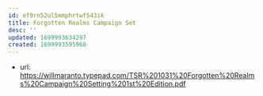 ```yaml
---
id: ef9rn52ul5mmphrtwf543ik
title: Forgotten Realms Campaign Set
desc: ''
updated: 1699993634297
created: 1699993595960
---
```


- url: https://willmaranto.typepad.com/TSR%201031%20Forgotten%20Realms%20Campaign%20Setting%201st%20Edition.pdf